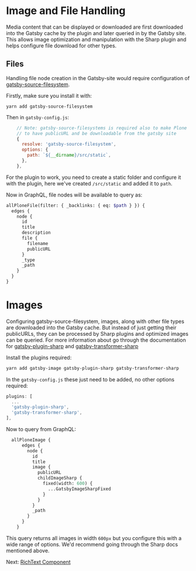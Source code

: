 # Image and File Handling

Media content that can be displayed or downloaded are first downloaded into the Gatsby cache by the plugin and later queried in by the Gatsby site. This allows image optimization and manipulation with the Sharp plugin and helps configure file download for other types.

## Files

Handling file node creation in the Gatsby-site would require configuration of [gatsby-source-filesystem](https://v2--gatsbyjs.netlify.com/packages/gatsby-source-filesystem).

Firstly, make sure you install it with:

```
yarn add gatsby-source-filesystem
```

Then in `gatsby-config.js`:

```javascript
    // Note: gatsby-source-filesystems is required also to make Plone
    // to have publicURL and be downloadable from the gatsby site
    {
      resolve: 'gatsby-source-filesystem',
      options: {
        path: `${__dirname}/src/static`,
      },
    },
```

For the plugin to work, you need to create a static folder and configure it with the plugin, here we've created `/src/static` and added it to `path`.

Now in GraphQL, file nodes will be available to query as:

```graphql
allPloneFile(filter: { _backlinks: { eq: $path } }) {
  edges {
    node {
      id
      title
      description
      file {
        filename
        publicURL
      }
      _type
      _path
    }
  }
}
```

# Images

Configuring gatsby-source-filesystem, images, along with other file types are downloaded into the Gatsby cache. But instead of just getting their publicURLs, they can be processed by Sharp plugins and optimized images can be queried. For more information about go through the documentation for [gatsby-plugin-sharp](https://v2--gatsbyjs.netlify.com/packages/gatsby-plugin-sharp/) and [gatsby-transformer-sharp](https://v2--gatsbyjs.netlify.com/packages/gatsby-transformer-sharp)

Install the plugins required:

```bash
yarn add gatsby-image gatsby-plugin-sharp gatsby-transformer-sharp
```

In the `gatsby-config.js` these just need to be added, no other options required:

```javascript
plugins: [
  ...
  'gatsby-plugin-sharp',
  'gatsby-transformer-sharp',
],
```

Now to query from GraphQL:

```graphql
  allPloneImage {
      edges {
        node {
          id
          title
          image {
            publicURL
            childImageSharp {
              fixed(width: 600) {
                ...GatsbyImageSharpFixed
              }
            }
          }
          _path
        }
      }
    }
```

This query returns all images in width `600px` but you configure this with a wide range of options. We'd recommend going through the Sharp docs mentioned above.

Next: [RichText Component](https://github.com/collective/gatsby-source-plone/blob/master/docs/tutorial/6_richtext_component.md)
